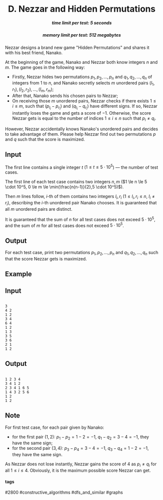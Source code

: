 <h1 style='text-align: center;'> D. Nezzar and Hidden Permutations</h1>

<h5 style='text-align: center;'>time limit per test: 5 seconds</h5>
<h5 style='text-align: center;'>memory limit per test: 512 megabytes</h5>

Nezzar designs a brand new game "Hidden Permutations" and shares it with his best friend, Nanako.

At the beginning of the game, Nanako and Nezzar both know integers $n$ and $m$. The game goes in the following way:

* Firstly, Nezzar hides two permutations $p_1,p_2,\ldots,p_n$ and $q_1,q_2,\ldots,q_n$ of integers from $1$ to $n$, and Nanako secretly selects $m$ unordered pairs $(l_1,r_1),(l_2,r_2),\ldots,(l_m,r_m)$;
* After that, Nanako sends his chosen pairs to Nezzar;
* On receiving those $m$ unordered pairs, Nezzar checks if there exists $1 \le i \le m$, such that $(p_{l_i}-p_{r_i})$ and $(q_{l_i}-q_{r_i})$ have different signs. If so, Nezzar instantly loses the game and gets a score of $-1$. Otherwise, the score Nezzar gets is equal to the number of indices $1 \le i \le n$ such that $p_i \neq q_i$.

However, Nezzar accidentally knows Nanako's unordered pairs and decides to take advantage of them. Please help Nezzar find out two permutations $p$ and $q$ such that the score is maximized.

## Input

The first line contains a single integer $t$ ($1 \le t \le 5 \cdot 10^5$) — the number of test cases.

The first line of each test case contains two integers $n,m$ ($1 \le n \le 5 \cdot 10^5, 0 \le m \le \min(\frac{n(n-1)}{2},5 \cdot 10^5)$). 

Then $m$ lines follow, $i$-th of them contains two integers $l_i,r_i$ ($1 \le l_i,r_i \le n$, $l_i \neq r_i$), describing the $i$-th unordered pair Nanako chooses. It is guaranteed that all $m$ unordered pairs are distinct.

It is guaranteed that the sum of $n$ for all test cases does not exceed $5 \cdot 10^5$, and the sum of $m$ for all test cases does not exceed $5\cdot 10^5$.

## Output

For each test case, print two permutations $p_1,p_2,\ldots,p_n$ and $q_1,q_2,\ldots,q_n$ such that the score Nezzar gets is maximized.

## Example

## Input


```

3
4 2
1 2
3 4
6 4
1 2
1 3
3 5
3 6
2 1
1 2

```
## Output


```

1 2 3 4
3 4 1 2
2 3 4 1 6 5
1 4 3 2 5 6
1 2
1 2

```
## Note

For first test case, for each pair given by Nanako:

* for the first pair $(1,2)$: $p_1 - p_2 = 1 - 2 = -1$, $q_1 - q_2 = 3 - 4 = -1$, they have the same sign;
* for the second pair $(3,4)$: $p_3 - p_4 = 3 - 4 = -1$, $q_3 - q_4 = 1 - 2 = -1$, they have the same sign.

As Nezzar does not lose instantly, Nezzar gains the score of $4$ as $p_i \neq q_i$ for all $1 \leq i \leq 4$. Obviously, it is the maximum possible score Nezzar can get.



#### tags 

#2800 #constructive_algorithms #dfs_and_similar #graphs 